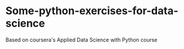# Some-python-exercises-for-data-science
Based on coursera's Applied Data Science with Python course
